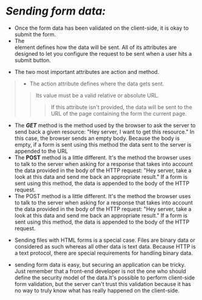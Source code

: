 # _Sending form data:_
- Once the form data has been validated on the client-side, it is okay to submit the form.
- The <form> element defines how the data will be sent. All of its attributes are designed to let you configure the request to be sent when a user hits a submit button. 
* The two most important attributes are action and method.
>+ The action attribute defines where the data gets sent. 
>> Its value must be a valid relative or absolute URL.
>>> If this attribute isn't provided, the data will be sent to the URL of the page containing the form the current page.
- The ***GET*** method is the method used by the browser to ask the server to send back a given resource: "Hey server, I want to get this resource." In this case, the browser sends an empty body. Because the body is empty, if a form is sent using this method the data sent to the server is appended to the URL
- The **POST** method is a little different. It's the method the browser uses to talk to the server when asking for a response that takes into account the data provided in the body of the HTTP request: "Hey server, take a look at this data and send me back an appropriate result." If a form is sent using this method, the data is appended to the body of the HTTP request.
- The POST method is a little different. It's the method the browser uses to talk to the server when asking for a response that takes into account the data provided in the body of the HTTP request: "Hey server, take a look at this data and send me back an appropriate result." If a form is sent using this method, the data is appended to the body of the HTTP request.
* Sending files with HTML forms is a special case. Files are binary data or considered as such whereas all other data is text data. Because HTTP is a text protocol, there are special requirements for handling binary data.
- sending form data is easy, but securing an application can be tricky. Just remember that a front-end developer is not the one who should define the security model of the data.It's possible to perform client-side form validation, but the server can't trust this validation because it has no way to truly know what has really happened on the client-side.


